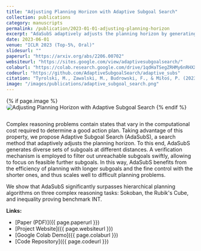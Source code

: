 ```yaml
---
title: "Adjusting Planning Horizon with Adaptive Subgoal Search"
collection: publications
category: manuscripts
permalink: /publication/2023-01-01-adjusting-planning-horizon
excerpt: "AdaSubS adaptively adjusts the planning horizon by generating diverse subgoals and swiftly filtering unreachable ones, combining efficiency and fine-grained control on tasks like Sokoban, Rubik's Cube, and INT."
date: 2023-06-01
venue: "ICLR 2023 (Top-5%, Oral)"
slidesurl: ""
paperurl: "https://arxiv.org/abs/2206.00702"
websiteurl: "https://sites.google.com/view/adaptivesubgoalsearch/"
colaburl: "https://colab.research.google.com/drive/1qdHaTSegZRHMy6nRHXXFjY0DjKSTZQ0x?usp=sharing"
codeurl: "https://github.com/AdaptiveSubgoalSearch/adaptive_subs"
citation: "Tyrolski, M., Zawalski, M., Budrowski, F., & Miłoś, P. (2023). Adjusting Planning Horizon with Adaptive Subgoal Search. In ICLR 2023 (Top-5%, Oral)."
image: "/images/publications/adaptive_subgoal_search.png"
---
```


{% if page.image %}
<img src="{{ page.image }}" alt="Adjusting Planning Horizon with Adaptive Subgoal Search" style="max-width: 420px; border-radius: 8px; margin-bottom: 1em;" />
{% endif %}

Complex reasoning problems contain states that vary in the computational cost required to determine a good action plan. Taking advantage of this property, we propose Adaptive Subgoal Search (AdaSubS), a search method that adaptively adjusts the planning horizon. To this end, AdaSubS generates diverse sets of subgoals at different distances. A verification mechanism is employed to filter out unreachable subgoals swiftly, allowing to focus on feasible further subgoals. In this way, AdaSubS benefits from the efficiency of planning with longer subgoals and the fine control with the shorter ones, and thus scales well to difficult planning problems.

We show that AdaSubS significantly surpasses hierarchical planning algorithms on three complex reasoning tasks: Sokoban, the Rubik's Cube, and inequality proving benchmark INT.

**Links:**
- [Paper (PDF)]({{ page.paperurl }})
- [Project Website]({{ page.websiteurl }})
- [Google Colab Demo]({{ page.colaburl }})
- [Code Repository]({{ page.codeurl }})
